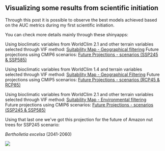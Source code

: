 ## Visualizing some results from scientific initiation

Through this post it is possible to observe the best models achieved based on the AUC metrics
during my first scientific initiation.

You can check more details mainly through these shinyapps:

Using bioclimatic variables from WorldClim 2.1 and other terrain variables selected through VIF method:
[Suitability Map - Geographical filtering](https://bnutmodelling.shinyapps.io/vif_vars_geog/)
Future projections using CMIP6 scenarios:
[Future Projections - scenarios (SSP245 & SSP585)](https://bideco.shinyapps.io/futur3/)


Using bioclimatic variables from WorldClim 1.4 and terrain variables selected through VIF method:
[Suitability Map - Geographical Filtering](https://bideco.shinyapps.io/cmip5_prsent/)
Future projections using CMIP5 scenarios:
[Future Projections - scenarios (RCP45 & RCP85)](https://bnutmodelling.shinyapps.io/future_cmip5/)


Using bioclimatic variables from WorldClim 2.1 and other terrain variables selected through VIF method:
[Suitability Map - Environmental filtering](https://bideco.shinyapps.io/vif_vars_env/)
Future projections using CMIP6 scenarios:
[Future Projections - scenarios (SSP245 & SSP585)](https://bnutmodelling.shinyapps.io/future_env/)


Using that last one we've got this projection for the future of Amazon nut trees for SSP245 scenario:

 _Bertholletia excelsa_ (2041-2060) 

![](image/futuressp245)
